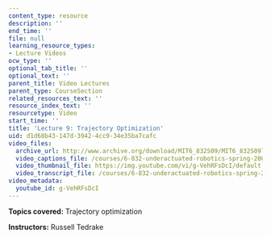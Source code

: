 ```yaml
---
content_type: resource
description: ''
end_time: ''
file: null
learning_resource_types:
- Lecture Videos
ocw_type: ''
optional_tab_title: ''
optional_text: ''
parent_title: Video Lectures
parent_type: CourseSection
related_resources_text: ''
resource_index_text: ''
resourcetype: Video
start_time: ''
title: 'Lecture 9: Trajectory Optimization'
uid: d1d68b43-147d-3942-4cc9-34e35ba7cafc
video_files:
  archive_url: http://www.archive.org/download/MIT6_832S09/MIT6_832S09lec09_300k.mp4
  video_captions_file: /courses/6-832-underactuated-robotics-spring-2009/6eae87098b215c8699839257e940728d_g-VehRFsDcI.vtt
  video_thumbnail_file: https://img.youtube.com/vi/g-VehRFsDcI/default.jpg
  video_transcript_file: /courses/6-832-underactuated-robotics-spring-2009/af4f85e7c7ef641384c20a50aeb3c461_g-VehRFsDcI.pdf
video_metadata:
  youtube_id: g-VehRFsDcI
---
```


**Topics covered:** Trajectory optimization

**Instructors:** Russell Tedrake
